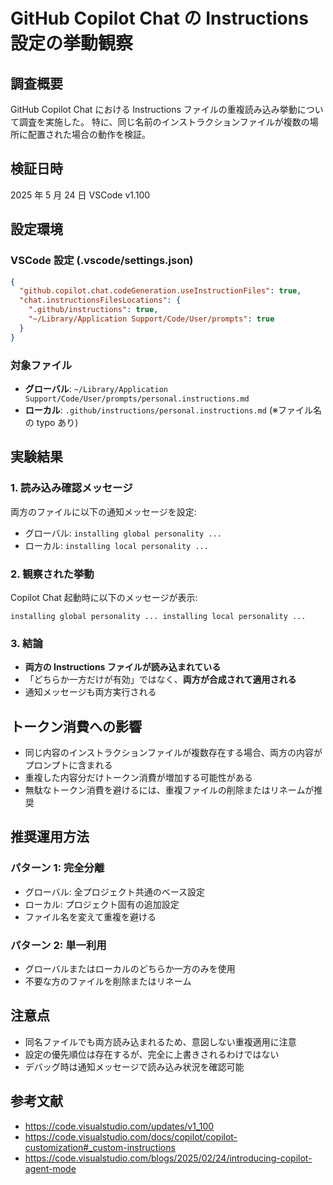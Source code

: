 # GitHub Copilot Chat の Instructions 設定の挙動観察

## 調査概要

GitHub Copilot Chat における Instructions ファイルの重複読み込み挙動について調査を実施した。
特に、同じ名前のインストラクションファイルが複数の場所に配置された場合の動作を検証。

## 検証日時

2025 年 5 月 24 日
VSCode v1.100

## 設定環境

### VSCode 設定 (.vscode/settings.json)

```json
{
  "github.copilot.chat.codeGeneration.useInstructionFiles": true,
  "chat.instructionsFilesLocations": {
    ".github/instructions": true,
    "~/Library/Application Support/Code/User/prompts": true
  }
}
```

### 対象ファイル

- **グローバル**: `~/Library/Application Support/Code/User/prompts/personal.instructions.md`
- **ローカル**: `.github/instructions/personal.instructions.md` (※ファイル名の typo あり)

## 実験結果

### 1. 読み込み確認メッセージ

両方のファイルに以下の通知メッセージを設定:

- グローバル: `installing global personality ...`
- ローカル: `installing local personality ...`

### 2. 観察された挙動

Copilot Chat 起動時に以下のメッセージが表示:

```
installing global personality ... installing local personality ...
```

### 3. 結論

- **両方の Instructions ファイルが読み込まれている**
- 「どちらか一方だけが有効」ではなく、**両方が合成されて適用される**
- 通知メッセージも両方実行される

## トークン消費への影響

- 同じ内容のインストラクションファイルが複数存在する場合、両方の内容がプロンプトに含まれる
- 重複した内容分だけトークン消費が増加する可能性がある
- 無駄なトークン消費を避けるには、重複ファイルの削除またはリネームが推奨

## 推奨運用方法

### パターン 1: 完全分離

- グローバル: 全プロジェクト共通のベース設定
- ローカル: プロジェクト固有の追加設定
- ファイル名を変えて重複を避ける

### パターン 2: 単一利用

- グローバルまたはローカルのどちらか一方のみを使用
- 不要な方のファイルを削除またはリネーム

## 注意点

- 同名ファイルでも両方読み込まれるため、意図しない重複適用に注意
- 設定の優先順位は存在するが、完全に上書きされるわけではない
- デバッグ時は通知メッセージで読み込み状況を確認可能

## 参考文献

- https://code.visualstudio.com/updates/v1_100
- https://code.visualstudio.com/docs/copilot/copilot-customization#_custom-instructions
- https://code.visualstudio.com/blogs/2025/02/24/introducing-copilot-agent-mode
